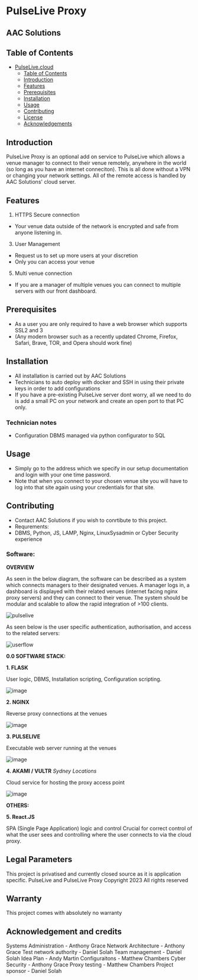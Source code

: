 # PulseLive Proxy

## AAC Solutions 

## Table of Contents
- [PulseLive.cloud](#project-title)
  - [Table of Contents](#table-of-contents)
  - [Introduction](#introduction)
  - [Features](#features)
  - [Prerequisites](#prerequisites)
  - [Installation](#installation)
  - [Usage](#usage)
  - [Contributing](#contributing)
  - [License](#license)
  - [Acknowledgements](#acknowledgements)

## Introduction
PulseLive Proxy is an optional add on service to PulseLive which allows a venue manager to connect to their venue remotely, anywhere in the world (so long as you have an internet conneciton). 
This is all done without a VPN or changing your network settings. All of the remote access is handled by AAC Solutions' cloud server. 

## Features
1. HTTPS Secure connection
- Your venue data outside of the network is encrypted and safe from anyone listening in. 
3. User Management
- Request us to set up more users at your discretion
- Only you can access your venue 
5. Multi venue connection
- If you are a manager of multiple venues you can connect to multiple servers with our front dashboard.

## Prerequisites
- As a user you are only required to have a web browser which supports SSL2 and 3
- (Any modern browser such as a recently updated Chrome, Firefox, Safari, Brave, TOR, and Opera should work fine) 

## Installation
- All installation is carried out by AAC Solutions
- Technicians to auto deploy with docker and SSH in using their private keys in order to add configurations
- If you have a pre-existing PulseLive server dont worry, all we need to do is add a small PC on your network and create an open port to that PC only.

### Technician notes 
- Configuration DBMS managed via python configurator to SQL

## Usage
- Simply go to the address which we specify in our setup documentation and login with your one time password.
- Note that when you connect to your chosen venue site you will have to log into that site again using your credentials for that site. 

## Contributing
- Contact AAC Solutions if you wish to conrtibute to this project.
- Requrements:
- DBMS, Python, JS, LAMP, Nginx, LinuxSysadmin or Cyber Security experience 

### Software: 

**OVERVIEW**

As seen in the below diagram, the software can be described as a system which connects managers to their designated venues. 
A manager logs in, a dashboard is displayed with their related venues (internet facing nginx proxy servers) and they can connect to their venue. 
The system should be modular and scalable to allow the rapid integration of >100 clients. 

![pulselive](https://github.com/aacsolutions-anthony/pulseliveproxy/assets/131961269/259ddf28-8eb1-4edc-b062-a2decec2dd51)

As seen below is the user specific authentication, authorisation, and access to the related servers: 


![userflow](https://github.com/aacsolutions-anthony/pulseliveproxy/assets/131961269/dc274459-dea2-4cd7-a742-11785f61e380)

**0.0 SOFTWARE STACK:**

**1. FLASK**

User logic, DBMS, Installation scripting, Configuration scripting. 

![image](https://github.com/aacsolutions-anthony/pulselivecloud/assets/131961269/54f3cd9a-8db1-45f4-82c2-d1260443b128)

**2. NGINX**

Reverse proxy connections at the venues 

![image](https://github.com/aacsolutions-anthony/pulselivecloud/assets/131961269/f0ed763f-42b5-468d-8988-467910cc9f82)

**3. PULSELIVE**

Executable web server running at the venues 

![image](https://github.com/aacsolutions-anthony/pulselivecloud/assets/131961269/fa40bdca-1c5b-400b-abc6-0940dcdb056e)

**4. AKAMI / VULTR** *Sydney Locations*

Cloud service for hosting the proxy access point

![image](https://github.com/aacsolutions-anthony/pulselivecloud/assets/131961269/e7410c9a-39ad-4354-ae07-1ad43b8ddd2d)

**OTHERS:**

**5. React.JS**

SPA (Single Page Application) logic and control 
Crucial for correct control of what the user sees and controlling where the user connects to via the cloud proxy. 



## Legal Parameters 
This project is privatised and currently closed source as it is application specific. 
PulseLive and PulseLive Proxy Copyright 2023 All rights reserved 

## Warranty 

This project comes with absolutely no warranty 

## Acknowledgement and credits 

Systems Administration - Anthony Grace 
Network Architecture - Anthony Grace
Test network authority - Daniel Solah
Team management - Daniel Solah
Idea Plan - Andy Martin
Configuraitons - Matthew Chambers
Cyber Security - Anthony Grace 
Proxy testing - Matthew Chambers
Project sponsor - Daniel Solah 


